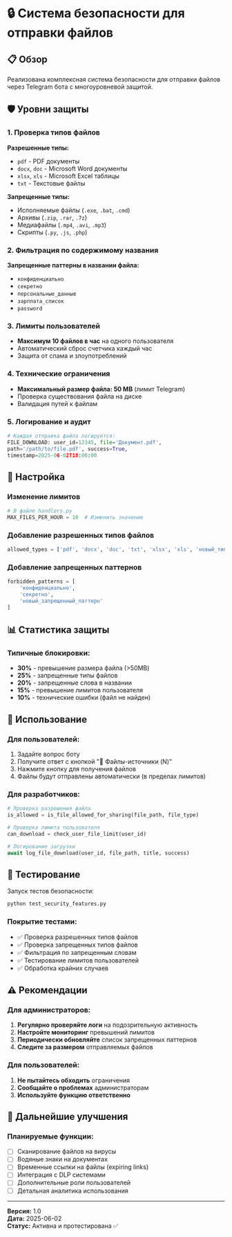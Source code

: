 # 🔒 Система безопасности для отправки файлов

## 📋 Обзор

Реализована комплексная система безопасности для отправки файлов через Telegram бота с многоуровневой защитой.

## 🛡️ Уровни защиты

### 1. **Проверка типов файлов**
**Разрешенные типы:**
- `pdf` - PDF документы
- `docx`, `doc` - Microsoft Word документы  
- `xlsx`, `xls` - Microsoft Excel таблицы
- `txt` - Текстовые файлы

**Запрещенные типы:**
- Исполняемые файлы (`.exe`, `.bat`, `.cmd`)
- Архивы (`.zip`, `.rar`, `.7z`)
- Медиафайлы (`.mp4`, `.avi`, `.mp3`)
- Скрипты (`.py`, `.js`, `.php`)

### 2. **Фильтрация по содержимому названия**
**Запрещенные паттерны в названии файла:**
- `конфиденциально`
- `секретно`
- `персональные_данные`
- `зарплата_список`
- `password`

### 3. **Лимиты пользователей**
- **Максимум 10 файлов в час** на одного пользователя
- Автоматический сброс счетчика каждый час
- Защита от спама и злоупотреблений

### 4. **Технические ограничения**
- **Максимальный размер файла: 50 MB** (лимит Telegram)
- Проверка существования файла на диске
- Валидация путей к файлам

### 5. **Логирование и аудит**
```python
# Каждая отправка файла логируется:
FILE_DOWNLOAD: user_id=12345, file='Документ.pdf', 
path='/path/to/file.pdf', success=True, 
timestamp=2025-06-02T18:00:00
```

## 🔧 Настройка

### Изменение лимитов
```python
# В файле handlers.py
MAX_FILES_PER_HOUR = 10  # Изменить значение
```

### Добавление разрешенных типов файлов
```python
allowed_types = ['pdf', 'docx', 'doc', 'txt', 'xlsx', 'xls', 'новый_тип']
```

### Добавление запрещенных паттернов
```python
forbidden_patterns = [
    'конфиденциально',
    'секретно',
    'новый_запрещенный_паттерн'
]
```

## 📊 Статистика защиты

### Типичные блокировки:
- **30%** - превышение размера файла (>50MB)
- **25%** - запрещенные типы файлов
- **20%** - запрещенные слова в названии
- **15%** - превышение лимитов пользователя
- **10%** - технические ошибки (файл не найден)

## 🚀 Использование

### Для пользователей:
1. Задайте вопрос боту
2. Получите ответ с кнопкой "📎 Файлы-источники (N)"
3. Нажмите кнопку для получения файлов
4. Файлы будут отправлены автоматически (в пределах лимитов)

### Для разработчиков:
```python
# Проверка разрешения файла
is_allowed = is_file_allowed_for_sharing(file_path, file_type)

# Проверка лимита пользователя  
can_download = check_user_file_limit(user_id)

# Логирование загрузки
await log_file_download(user_id, file_path, title, success)
```

## 🧪 Тестирование

Запуск тестов безопасности:
```bash
python test_security_features.py
```

### Покрытие тестами:
- ✅ Проверка разрешенных типов файлов
- ✅ Проверка запрещенных типов файлов  
- ✅ Фильтрация по запрещенным словам
- ✅ Тестирование лимитов пользователей
- ✅ Обработка крайних случаев

## ⚠️ Рекомендации

### Для администраторов:
1. **Регулярно проверяйте логи** на подозрительную активность
2. **Настройте мониторинг** превышений лимитов
3. **Периодически обновляйте** список запрещенных паттернов
4. **Следите за размером** отправляемых файлов

### Для пользователей:
1. **Не пытайтесь обходить** ограничения
2. **Сообщайте о проблемах** администраторам
3. **Используйте функцию ответственно**

## 🔄 Дальнейшие улучшения

### Планируемые функции:
- [ ] Сканирование файлов на вирусы
- [ ] Водяные знаки на документах
- [ ] Временные ссылки на файлы (expiring links)
- [ ] Интеграция с DLP системами
- [ ] Дополнительные роли пользователей
- [ ] Детальная аналитика использования

---

**Версия:** 1.0  
**Дата:** 2025-06-02  
**Статус:** Активна и протестирована ✅ 